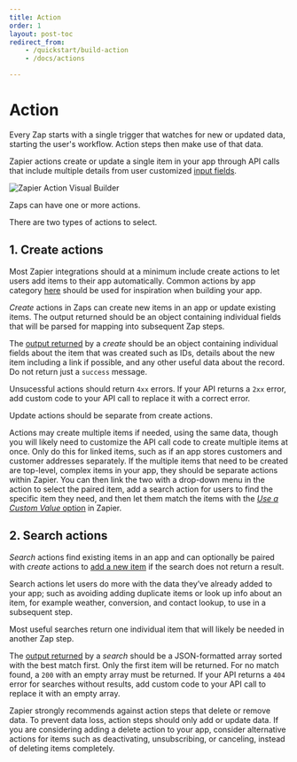 ```yaml
---
title: Action
order: 1
layout: post-toc
redirect_from: 
    - /quickstart/build-action
    - /docs/actions

---
```


# Action

Every Zap starts with a single trigger that watches for new or updated data, starting the user's workflow. Action steps then make use of that data.

Zapier actions create or update a single item in your app through API calls that include multiple details from user customized [input fields](https://platform.zapier.com/build/add-fields). 

![Zapier Action Visual Builder](https://cdn.zappy.app/57f28534d180f2a642ebe0be2e236c32.png)

Zaps can have one or more actions.

There are two types of actions to select.

## 1. Create actions

Most Zapier integrations should at a minimum include create actions to let users add items to their app automatically. Common actions by app category [here](https://platform.zapier.com/quickstart/must-have-triggers-and-actions) should be used for inspiration when building your app.

_Create_ actions in Zaps can create new items in an app or update existing items. The output returned should be an object containing individual fields that will be parsed for mapping into subsequent Zap steps.

The [output returned](https://platform.zapier.com/build/response-types) by a _create_ should be an object containing individual fields about the item that was created such as IDs, details about the new item including a link if possible, and any other useful data about the record. Do not return just a `success` message. 

Unsucessful actions should return `4xx` errors. If your API returns a `2xx` error, add custom code to your API call to replace it with a correct error.

Update actions should be separate from create actions.

Actions may create multiple items if needed, using the same data, though you will likely need to customize the API call code to create multiple items at once. Only do this for linked items, such as if an app stores customers and customer addresses separately.  If the multiple items that need to be created are top-level, complex items in your app, they should be separate actions within Zapier. You can then link the two with a drop-down menu in the action to select the paired item, add a search action for users to find the specific item they need, and then let them match the items with the [_Use a Custom Value_ option](https://help.zapier.com/hc/en-us/articles/8496241696141) in Zapier.

## 2. Search actions

_Search_ actions find existing items in an app and can optionally be paired with _create_ actions to [add a new item](https://platform.zapier.com/build/search-or-create) if the search does not return a result.

Search actions let users do more with the data they’ve already added to your app; such as avoiding adding duplicate items or look up info about an item, for example weather, conversion, and contact lookup, to use in a subsequent step. 

Most useful searches return one individual item that will likely be needed in another Zap step.

The [output returned](https://platform.zapier.com/build/response-types) by a _search_ should be a JSON-formatted array sorted with the best match first. Only the first item will be returned. For no match found, a `200` with an empty array must be returned. If your API returns a `404` error for searches without results, add custom code to your API call to replace it with an empty array. 

Zapier strongly recommends against action steps that delete or remove data. To prevent data loss, action steps should only add or update data. If you are considering adding a delete action to your app, consider alternative actions for items such as deactivating, unsubscribing, or canceling, instead of deleting items completely.